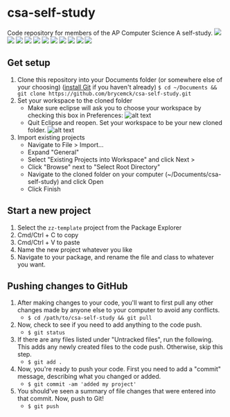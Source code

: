 # csa-self-study
Code repository for members of the AP Computer Science A self-study.
![](partyparrot) ![](partyparrot) ![](partyparrot) ![](partyparrot) ![](partyparrot) ![](partyparrot) ![](partyparrot) ![](partyparrot) ![](partyparrot) ![](partyparrot) ![](partyparrot)

## Get setup

1. Clone this repository into your Documents folder (or somewhere else of your choosing) ([install Git](https://git-scm.com/book/id/v2/Getting-Started-Installing-Git) if you haven't already)
   `$ cd ~/Documents && git clone https://github.com/brycemck/csa-self-study.git`
2. Set your workspace to the cloned folder
   * Make sure eclipse will ask you to choose your workspace by checking this box in Preferences:
    ![alt text](http://brycemckenney.co/git-screenshots/1.jpg "Check this Box")
   * Quit Eclipse and reopen. Set your workspace to be your new cloned folder.
    ![alt text](http://brycemckenney.co/git-screenshots/2.jpg "Choose your Workspace")
3. Import existing projects
   * Navigate to File > Import...
   * Expand "General"
   * Select "Existing Projects into Workspace" and click Next >
   * Click "Browse" next to "Select Root Directory"
   * Navigate to the cloned folder on your computer (~/Documents/csa-self-study) and click Open
   * Click Finish

## Start a new project

1. Select the `zz-template` project from the Package Explorer
2. Cmd/Ctrl + C to copy
3. Cmd/Ctrl + V to paste
4. Name the new project whatever you like
5. Navigate to your package, and rename the file and class to whatever you want.

## Pushing changes to GitHub

1. After making changes to your code, you'll want to first pull any other changes made by anyone else to your computer to avoid any conflicts.
   * `$ cd /path/to/csa-self-study && git pull`
2. Now, check to see if you need to add anything to the code push.
   * `$ git status`
3. If there are any files listed under "Untracked files", run the following. This adds any newly created files to the code push. Otherwise, skip this step.
   * `$ git add .`
4. Now, you're ready to push your code. First you need to add a "commit" message, describing what you changed or added.
   * `$ git commit -am 'added my project'`
5. You should've seen a summary of file changes that were entered into that commit. Now, push to Git!
   * `$ git push`

[partyparrot]: http://brycemckenney.co/git-screenshots/shuffleparrot.gif